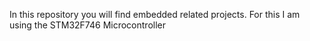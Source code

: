 In this repository you will find embedded related projects. For this I am using the STM32F746 Microcontroller
